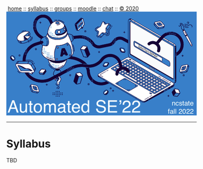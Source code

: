   <a name=top><br>
  &nbsp;<a href="/README.md#top">home</a> ::
  <a href="https://github.com/txt/ase22/blob/master/docs/syllabus.md#top">syllabus</a> ::
  <a href="https://drive.google.com/drive/folders/1ZFn6H8-4kx5uP34bpFgIFonkz9Tw3nYM?usp=sharing">groups</a> ::
  <a href="https://moodle-courses2021.wolfware.ncsu.edu/course/view.php?id=3873">moodle</a> ::
  <a href="http://ase22.slack.com">chat</a>  ::
  <a href="https://github.com/txt/ase22/blob/master/LICENSE.md#top">&copy; 2020</a>  <br>
  <a href="/README.md#top"><img width=600  
     src="/etc/img/ase22.png"></a>
  <hr>
  






# Syllabus
TBD
